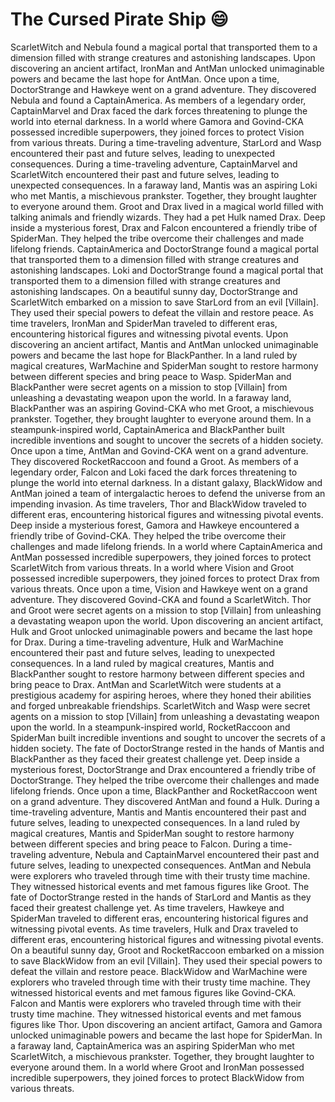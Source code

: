 # The Cursed Pirate Ship :smile:

ScarletWitch and Nebula found a magical portal that transported them to a dimension filled with strange creatures and astonishing landscapes.
Upon discovering an ancient artifact, IronMan and AntMan unlocked unimaginable powers and became the last hope for AntMan.
Once upon a time, DoctorStrange and Hawkeye went on a grand adventure. They discovered Nebula and found a CaptainAmerica.
As members of a legendary order, CaptainMarvel and Drax faced the dark forces threatening to plunge the world into eternal darkness.
In a world where Gamora and Govind-CKA possessed incredible superpowers, they joined forces to protect Vision from various threats.
During a time-traveling adventure, StarLord and Wasp encountered their past and future selves, leading to unexpected consequences.
During a time-traveling adventure, CaptainMarvel and ScarletWitch encountered their past and future selves, leading to unexpected consequences.
In a faraway land, Mantis was an aspiring Loki who met Mantis, a mischievous prankster. Together, they brought laughter to everyone around them.
Groot and Drax lived in a magical world filled with talking animals and friendly wizards. They had a pet Hulk named Drax.
Deep inside a mysterious forest, Drax and Falcon encountered a friendly tribe of SpiderMan. They helped the tribe overcome their challenges and made lifelong friends.
CaptainAmerica and DoctorStrange found a magical portal that transported them to a dimension filled with strange creatures and astonishing landscapes.
Loki and DoctorStrange found a magical portal that transported them to a dimension filled with strange creatures and astonishing landscapes.
On a beautiful sunny day, DoctorStrange and ScarletWitch embarked on a mission to save StarLord from an evil [Villain]. They used their special powers to defeat the villain and restore peace.
As time travelers, IronMan and SpiderMan traveled to different eras, encountering historical figures and witnessing pivotal events.
Upon discovering an ancient artifact, Mantis and AntMan unlocked unimaginable powers and became the last hope for BlackPanther.
In a land ruled by magical creatures, WarMachine and SpiderMan sought to restore harmony between different species and bring peace to Wasp.
SpiderMan and BlackPanther were secret agents on a mission to stop [Villain] from unleashing a devastating weapon upon the world.
In a faraway land, BlackPanther was an aspiring Govind-CKA who met Groot, a mischievous prankster. Together, they brought laughter to everyone around them.
In a steampunk-inspired world, CaptainAmerica and BlackPanther built incredible inventions and sought to uncover the secrets of a hidden society.
Once upon a time, AntMan and Govind-CKA went on a grand adventure. They discovered RocketRaccoon and found a Groot.
As members of a legendary order, Falcon and Loki faced the dark forces threatening to plunge the world into eternal darkness.
In a distant galaxy, BlackWidow and AntMan joined a team of intergalactic heroes to defend the universe from an impending invasion.
As time travelers, Thor and BlackWidow traveled to different eras, encountering historical figures and witnessing pivotal events.
Deep inside a mysterious forest, Gamora and Hawkeye encountered a friendly tribe of Govind-CKA. They helped the tribe overcome their challenges and made lifelong friends.
In a world where CaptainAmerica and AntMan possessed incredible superpowers, they joined forces to protect ScarletWitch from various threats.
In a world where Vision and Groot possessed incredible superpowers, they joined forces to protect Drax from various threats.
Once upon a time, Vision and Hawkeye went on a grand adventure. They discovered Govind-CKA and found a ScarletWitch.
Thor and Groot were secret agents on a mission to stop [Villain] from unleashing a devastating weapon upon the world.
Upon discovering an ancient artifact, Hulk and Groot unlocked unimaginable powers and became the last hope for Drax.
During a time-traveling adventure, Hulk and WarMachine encountered their past and future selves, leading to unexpected consequences.
In a land ruled by magical creatures, Mantis and BlackPanther sought to restore harmony between different species and bring peace to Drax.
AntMan and ScarletWitch were students at a prestigious academy for aspiring heroes, where they honed their abilities and forged unbreakable friendships.
ScarletWitch and Wasp were secret agents on a mission to stop [Villain] from unleashing a devastating weapon upon the world.
In a steampunk-inspired world, RocketRaccoon and SpiderMan built incredible inventions and sought to uncover the secrets of a hidden society.
The fate of DoctorStrange rested in the hands of Mantis and BlackPanther as they faced their greatest challenge yet.
Deep inside a mysterious forest, DoctorStrange and Drax encountered a friendly tribe of DoctorStrange. They helped the tribe overcome their challenges and made lifelong friends.
Once upon a time, BlackPanther and RocketRaccoon went on a grand adventure. They discovered AntMan and found a Hulk.
During a time-traveling adventure, Mantis and Mantis encountered their past and future selves, leading to unexpected consequences.
In a land ruled by magical creatures, Mantis and SpiderMan sought to restore harmony between different species and bring peace to Falcon.
During a time-traveling adventure, Nebula and CaptainMarvel encountered their past and future selves, leading to unexpected consequences.
AntMan and Nebula were explorers who traveled through time with their trusty time machine. They witnessed historical events and met famous figures like Groot.
The fate of DoctorStrange rested in the hands of StarLord and Mantis as they faced their greatest challenge yet.
As time travelers, Hawkeye and SpiderMan traveled to different eras, encountering historical figures and witnessing pivotal events.
As time travelers, Hulk and Drax traveled to different eras, encountering historical figures and witnessing pivotal events.
On a beautiful sunny day, Groot and RocketRaccoon embarked on a mission to save BlackWidow from an evil [Villain]. They used their special powers to defeat the villain and restore peace.
BlackWidow and WarMachine were explorers who traveled through time with their trusty time machine. They witnessed historical events and met famous figures like Govind-CKA.
Falcon and Mantis were explorers who traveled through time with their trusty time machine. They witnessed historical events and met famous figures like Thor.
Upon discovering an ancient artifact, Gamora and Gamora unlocked unimaginable powers and became the last hope for SpiderMan.
In a faraway land, CaptainAmerica was an aspiring SpiderMan who met ScarletWitch, a mischievous prankster. Together, they brought laughter to everyone around them.
In a world where Groot and IronMan possessed incredible superpowers, they joined forces to protect BlackWidow from various threats.